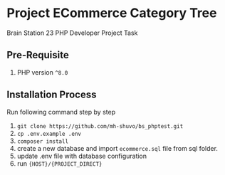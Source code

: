 # Project ECommerce Category Tree
Brain Station 23 PHP Developer Project Task

## Pre-Requisite
1. PHP version `^8.0`

## Installation Process
Run following command step by step
1. `git clone https://github.com/mh-shuvo/bs_phptest.git`
2. `cp .env.example .env`
2. `composer install`
4. create a new database and import `ecommerce.sql` file from sql folder.
5. update .env file with database configuration 
6. run `{HOST}/{PROJECT_DIRECT}`
